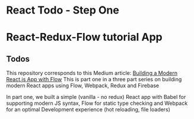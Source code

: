 # React Todo - Step One
# React-Redux-Flow tutorial App

## Todos

This repository corresponds to this Medium article: [Building a Modern React.js App with Flow](https://medium.com/@pedro_19839/building-a-modern-react-js-app-with-flow-876ff829a5cd)
This is part one in a three part series on building modern React apps using
Flow, Webpack, Redux and Firebase

In part one, we built a simple (vanilla - no redux) React app with Babel for
supporting modern JS syntax, Flow for static type checking and Webpack for an
optimal Development experience (hot reloading, file loaders)
